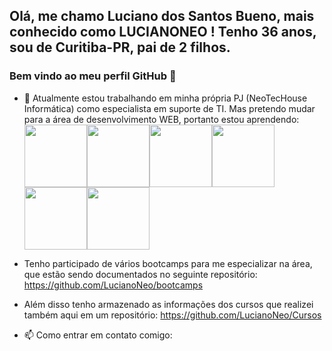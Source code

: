 ## Olá, me chamo Luciano dos Santos Bueno, mais conhecido como LUCIANONEO ! Tenho 36 anos, sou de Curitiba-PR, pai de 2 filhos.
### Bem vindo ao meu perfil GitHub 👋

- 🔭 Atualmente estou trabalhando em minha própria PJ (NeoTecHouse Informática) como especialista em suporte de TI. Mas pretendo mudar para a área de desenvolvimento WEB, portanto estou aprendendo:
<img src="https://cdn.jsdelivr.net/gh/devicons/devicon/icons/html5/html5-original-wordmark.svg" width="100" /><img src="https://cdn.jsdelivr.net/gh/devicons/devicon/icons/css3/css3-original-wordmark.svg" width="100"/><img src="https://cdn.jsdelivr.net/gh/devicons/devicon/icons/javascript/javascript-original.svg" width="100"/><img src="https://cdn.jsdelivr.net/gh/devicons/devicon/icons/bootstrap/bootstrap-original-wordmark.svg" width="100"/><img src="https://cdn.jsdelivr.net/gh/devicons/devicon/icons/nodejs/nodejs-original.svg" width="100"/><img src="https://cdn.jsdelivr.net/gh/devicons/devicon/icons/react/react-original-wordmark.svg" width="100"/>

- Tenho participado de vários bootcamps para me especializar na área, que estão sendo documentados no seguinte repositório:
https://github.com/LucianoNeo/bootcamps

- Além disso tenho armazenado as informações dos cursos que realizei também aqui em um repositório:
https://github.com/LucianoNeo/Cursos

- 📫 Como entrar em contato comigo:
